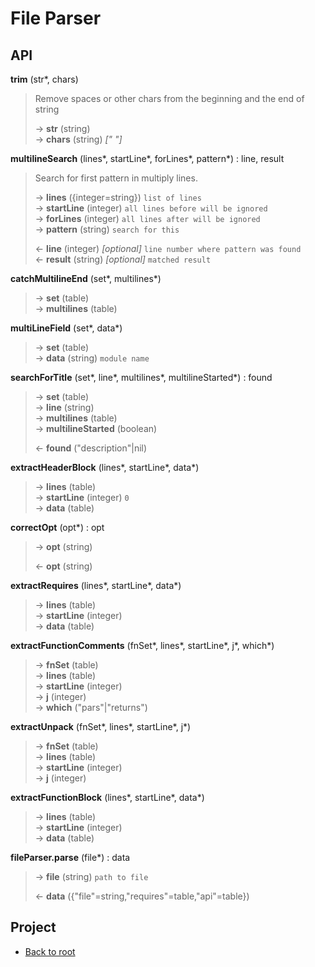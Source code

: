 # File Parser


## API

**trim** (str\*, chars)

> Remove spaces or other chars from the beginning and the end of string
>
> &rarr; **str** (string)<br/>
> &rarr; **chars** (string) *[" "]*<br/>

**multilineSearch** (lines\*, startLine\*, forLines\*, pattern\*) : line, result

> Search for first pattern in multiply lines.
>
> &rarr; **lines** ({integer=string}) `list of lines`<br/>
> &rarr; **startLine** (integer) `all lines before will be ignored`<br/>
> &rarr; **forLines** (integer) `all lines after will be ignored`<br/>
> &rarr; **pattern** (string) `search for this`<br/>
>
> &larr; **line** (integer) *[optional]* `line number where pattern was found`<br/>
> &larr; **result** (string) *[optional]* `matched result`<br/>

**catchMultilineEnd** (set\*, multilines\*)
> &rarr; **set** (table)<br/>
> &rarr; **multilines** (table)<br/>

**multiLineField** (set\*, data\*)
> &rarr; **set** (table)<br/>
> &rarr; **data** (string) `module name`<br/>

**searchForTitle** (set\*, line\*, multilines\*, multilineStarted\*) : found
> &rarr; **set** (table)<br/>
> &rarr; **line** (string)<br/>
> &rarr; **multilines** (table)<br/>
> &rarr; **multilineStarted** (boolean)<br/>
>
> &larr; **found** ("description"|nil)<br/>

**extractHeaderBlock** (lines\*, startLine\*, data\*)
> &rarr; **lines** (table)<br/>
> &rarr; **startLine** (integer) `0`<br/>
> &rarr; **data** (table)<br/>

**correctOpt** (opt\*) : opt
> &rarr; **opt** (string)<br/>
>
> &larr; **opt** (string)<br/>

**extractRequires** (lines\*, startLine\*, data\*)
> &rarr; **lines** (table)<br/>
> &rarr; **startLine** (integer)<br/>
> &rarr; **data** (table)<br/>

**extractFunctionComments** (fnSet\*, lines\*, startLine\*, j\*, which\*)
> &rarr; **fnSet** (table)<br/>
> &rarr; **lines** (table)<br/>
> &rarr; **startLine** (integer)<br/>
> &rarr; **j** (integer)<br/>
> &rarr; **which** ("pars"|"returns")<br/>

**extractUnpack** (fnSet\*, lines\*, startLine\*, j\*)
> &rarr; **fnSet** (table)<br/>
> &rarr; **lines** (table)<br/>
> &rarr; **startLine** (integer)<br/>
> &rarr; **j** (integer)<br/>

**extractFunctionBlock** (lines\*, startLine\*, data\*)
> &rarr; **lines** (table)<br/>
> &rarr; **startLine** (integer)<br/>
> &rarr; **data** (table)<br/>

**fileParser.parse** (file\*) : data
> &rarr; **file** (string) `path to file`<br/>
>
> &larr; **data** ({"file"=string,"requires"=table,"api"=table})<br/>

## Project

+ [Back to root](README.md)
